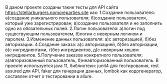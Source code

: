 В даном проекте созданы такие тесты для API сайта https://stellarburgers.nomoreparties.site как:
1.Создание пользователя:
    а)создание уникального пользователя;
    б)создание пользователя, который уже зарегистрирован;
    в)создание пользователя и не заполнить одно из обязательных полей.
2.Логин пользователя:
    а)логин под существующим пользователем,
    б)логин с неверным логином и паролем.
3.Изменение данных пользователя:
    а)с авторизацией,
    б)без авторизации.
4.Создание заказа:
    а)с авторизацией,
    б)без авторизации,
    в)с ингредиентами,
    г)без ингредиентов,
    д)с неверным хешем ингредиентов.
5.Получение заказов конкретного пользователя:
    а)авторизованный пользователь,
    б)неавторизованный пользователь.
В проекте используется java 11, библиотеки: junit4 для тестирования, rest assured для API, faker для генерации данных,
lombok как кодогенератор, составлен отчет о тестировании в allure.